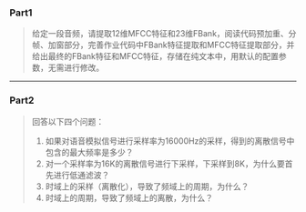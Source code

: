 ### Part1

> 给定一段音频，请提取12维MFCC特征和23维FBank，阅读代码预加重、分帧、加窗部分，完善作业代码中FBank特征提取和MFCC特征提取部分，并给出最终的FBank特征和MFCC特征，存储在纯文本中，用默认的配置参数，无需进行修改。

------

### Part2

> 回答以下四个问题：
>
> 1. 如果对语音模拟信号进行采样率为16000Hz的采样，得到的离散信号中包含的最大频率是多少？
> 2. 对一个采样率为16K的离散信号进行下采样，下采样到8K，为什么要首先进行低通滤波？
> 3. 时域上的采样（离散化），导致了频域上的周期，为什么？
> 4. 时域上的周期，导致了频域上的离散，为什么？


